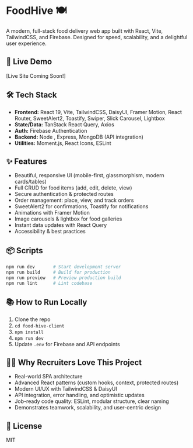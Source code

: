 # FoodHive 🍽️

A modern, full-stack food delivery web app built with React, Vite, TailwindCSS, and Firebase. Designed for speed, scalability, and a delightful user experience.

## 🚀 Live Demo

[Live Site Coming Soon!]

## 🛠️ Tech Stack

- **Frontend:** React 19, Vite, TailwindCSS, DaisyUI, Framer Motion, React Router, SweetAlert2, Toastify, Swiper, Slick Carousel, Lightbox
- **State/Data:** TanStack React Query, Axios
- **Auth:** Firebase Authentication
- **Backend:** Node , Express,  MongoDB (API integration)
- **Utilities:** Moment.js, React Icons, ESLint

## ✨ Features

- Beautiful, responsive UI (mobile-first, glassmorphism, modern cards/tables)
- Full CRUD for food items (add, edit, delete, view)
- Secure authentication & protected routes
- Order management: place, view, and track orders
- SweetAlert2 for confirmations, Toastify for notifications
- Animations with Framer Motion
- Image carousels & lightbox for food galleries
- Instant data updates with React Query
- Accessibility & best practices

## 📦 Scripts

```bash
npm run dev       # Start development server
npm run build     # Build for production
npm run preview   # Preview production build
npm run lint      # Lint codebase
```

## 📚 How to Run Locally

1. Clone the repo
2. `cd food-hive-client`
3. `npm install`
4. `npm run dev`
5. Update `.env` for Firebase and API endpoints

## 🧑‍💻 Why Recruiters Love This Project

- Real-world SPA architecture
- Advanced React patterns (custom hooks, context, protected routes)
- Modern UI/UX with TailwindCSS & DaisyUI
- API integration, error handling, and optimistic updates
- Job-ready code quality: ESLint, modular structure, clear naming
- Demonstrates teamwork, scalability, and user-centric design

## 📄 License

MIT

